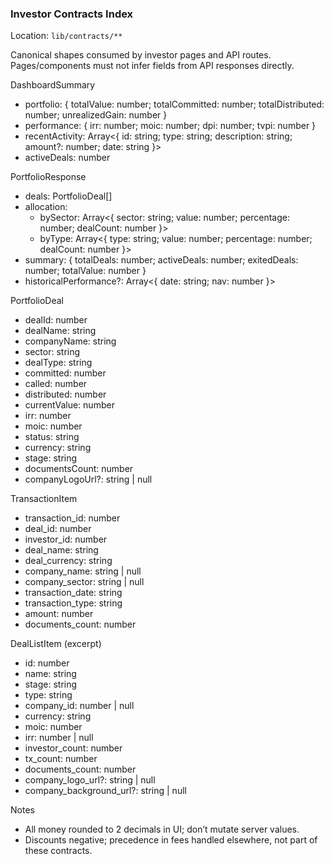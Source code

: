 ### Investor Contracts Index

Location: `lib/contracts/**`

Canonical shapes consumed by investor pages and API routes. Pages/components must not infer fields from API responses directly.

DashboardSummary
- portfolio: { totalValue: number; totalCommitted: number; totalDistributed: number; unrealizedGain: number }
- performance: { irr: number; moic: number; dpi: number; tvpi: number }
- recentActivity: Array<{ id: string; type: string; description: string; amount?: number; date: string }>
- activeDeals: number

PortfolioResponse
- deals: PortfolioDeal[]
- allocation:
  - bySector: Array<{ sector: string; value: number; percentage: number; dealCount: number }>
  - byType: Array<{ type: string; value: number; percentage: number; dealCount: number }>
- summary: { totalDeals: number; activeDeals: number; exitedDeals: number; totalValue: number }
- historicalPerformance?: Array<{ date: string; nav: number }>

PortfolioDeal
- dealId: number
- dealName: string
- companyName: string
- sector: string
- dealType: string
- committed: number
- called: number
- distributed: number
- currentValue: number
- irr: number
- moic: number
- status: string
- currency: string
- stage: string
- documentsCount: number
- companyLogoUrl?: string | null

TransactionItem
- transaction_id: number
- deal_id: number
- investor_id: number
- deal_name: string
- deal_currency: string
- company_name: string | null
- company_sector: string | null
- transaction_date: string
- transaction_type: string
- amount: number
- documents_count: number

DealListItem (excerpt)
- id: number
- name: string
- stage: string
- type: string
- company_id: number | null
- currency: string
- moic: number
- irr: number | null
- investor_count: number
- tx_count: number
- documents_count: number
- company_logo_url?: string | null
- company_background_url?: string | null

Notes
- All money rounded to 2 decimals in UI; don’t mutate server values.
- Discounts negative; precedence in fees handled elsewhere, not part of these contracts.


